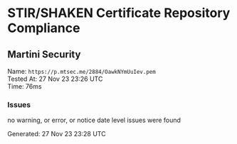 # STIR/SHAKEN Certificate Repository Compliance

## Martini Security

Name: `https://p.mtsec.me/2884/OawkNYmUuIev.pem`\
Tested At: 27 Nov 23 23:26 UTC\
Time: 76ms

### Issues

no warning, or error, or notice date level issues were found

Generated: 27 Nov 23 23:28 UTC